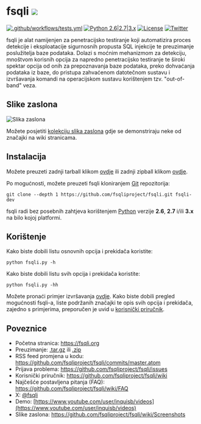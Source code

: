 # fsqli ![](https://i.imgur.com/fe85aVR.png)

[![.github/workflows/tests.yml](https://github.com/fsqliproject/fsqli/actions/workflows/tests.yml/badge.svg)](https://github.com/fsqliproject/fsqli/actions/workflows/tests.yml) [![Python 2.6|2.7|3.x](https://img.shields.io/badge/python-2.6|2.7|3.x-yellow.svg)](https://www.python.org/) [![License](https://img.shields.io/badge/license-GPLv2-red.svg)](https://raw.githubusercontent.com/fsqliproject/fsqli/master/LICENSE) [![Twitter](https://img.shields.io/badge/twitter-@fsqli-blue.svg)](https://twitter.com/fsqli)

fsqli je alat namijenjen za penetracijsko testiranje koji automatizira proces detekcije i eksploatacije sigurnosnih propusta SQL injekcije te preuzimanje poslužitelja baze podataka. Dolazi s moćnim mehanizmom za detekciju, mnoštvom korisnih opcija za napredno penetracijsko testiranje te široki spektar opcija od onih za prepoznavanja baze podataka, preko dohvaćanja podataka iz baze, do pristupa zahvaćenom datotečnom sustavu i izvršavanja komandi na operacijskom sustavu korištenjem tzv. "out-of-band" veza.

## Slike zaslona

![Slika zaslona](https://raw.github.com/wiki/fsqliproject/fsqli/images/fsqli_screenshot.png)

Možete posjetiti [kolekciju slika zaslona](https://github.com/fsqliproject/fsqli/wiki/Screenshots) gdje se demonstriraju neke od značajki na wiki stranicama.

## Instalacija

Možete preuzeti zadnji tarball klikom [ovdje](https://github.com/fsqliproject/fsqli/tarball/master) ili zadnji zipball klikom [ovdje](https://github.com/fsqliproject/fsqli/zipball/master).

Po mogućnosti, možete preuzeti fsqli kloniranjem [Git](https://github.com/fsqliproject/fsqli) repozitorija:

    git clone --depth 1 https://github.com/fsqliproject/fsqli.git fsqli-dev

fsqli radi bez posebnih zahtjeva korištenjem [Python](https://www.python.org/download/) verzije **2.6**, **2.7** i/ili **3.x** na bilo kojoj platformi.

## Korištenje

Kako biste dobili listu osnovnih opcija i prekidača koristite:

    python fsqli.py -h

Kako biste dobili listu svih opcija i prekidača koristite:

    python fsqli.py -hh

Možete pronaći primjer izvršavanja [ovdje](https://asciinema.org/a/46601).
Kako biste dobili pregled mogućnosti fsqli-a, liste podržanih značajki te opis svih opcija i prekidača, zajedno s primjerima, preporučen je uvid u [korisnički priručnik](https://github.com/fsqliproject/fsqli/wiki/Usage).

## Poveznice

- Početna stranica: https://fsqli.org
- Preuzimanje: [.tar.gz](https://github.com/fsqliproject/fsqli/tarball/master) ili [.zip](https://github.com/fsqliproject/fsqli/zipball/master)
- RSS feed promjena u kodu: https://github.com/fsqliproject/fsqli/commits/master.atom
- Prijava problema: https://github.com/fsqliproject/fsqli/issues
- Korisnički priručnik: https://github.com/fsqliproject/fsqli/wiki
- Najčešće postavljena pitanja (FAQ): https://github.com/fsqliproject/fsqli/wiki/FAQ
- X: [@fsqli](https://twitter.com/fsqli)
- Demo: [https://www.youtube.com/user/inquisb/videos](https://www.youtube.com/user/inquisb/videos)
- Slike zaslona: https://github.com/fsqliproject/fsqli/wiki/Screenshots
